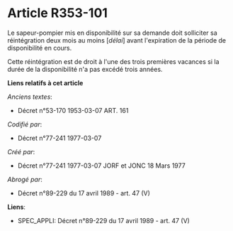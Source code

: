 # Article R353-101

Le sapeur-pompier mis en disponibilité sur sa demande doit solliciter sa réintégration deux mois au moins [*délai*] avant
l'expiration de la période de disponibilité en cours.

Cette réintégration est de droit à l'une des trois premières vacances si la durée de la disponibilité n'a pas excédé trois
années.

**Liens relatifs à cet article**

_Anciens textes_:

  - Décret n°53-170 1953-03-07 ART. 161

_Codifié par_:

  - Décret n°77-241 1977-03-07

_Créé par_:

  - Décret n°77-241 1977-03-07 JORF et JONC 18 Mars 1977

_Abrogé par_:

  - Décret n°89-229 du 17 avril 1989 - art. 47 (V)

**Liens**:

  - SPEC_APPLI: Décret n°89-229 du 17 avril 1989 - art. 47 (V)
